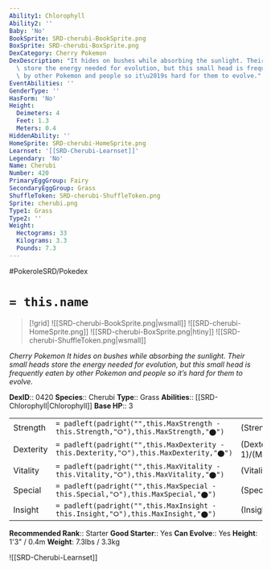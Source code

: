 ```yaml
---
Ability1: Chlorophyll
Ability2: ''
Baby: 'No'
BookSprite: SRD-cherubi-BookSprite.png
BoxSprite: SRD-cherubi-BoxSprite.png
DexCategory: Cherry Pokemon
DexDescription: "It hides on bushes while absorbing the sunlight. Their small heads\
  \ store the energy needed for evolution, but this small head is frequently eaten\
  \ by other Pokemon and people so it\u2019s hard for them to evolve."
EventAbilities: ''
GenderType: ''
HasForm: 'No'
Height:
  Deimeters: 4
  Feet: 1.3
  Meters: 0.4
HiddenAbility: ''
HomeSprite: SRD-cherubi-HomeSprite.png
Learnset: '[[SRD-Cherubi-Learnset]]'
Legendary: 'No'
Name: Cherubi
Number: 420
PrimaryEggGroup: Fairy
SecondaryEggGroup: Grass
ShuffleToken: SRD-cherubi-ShuffleToken.png
Sprite: cherubi.png
Type1: Grass
Type2: ''
Weight:
  Hectograms: 33
  Kilograms: 3.3
  Pounds: 7.3
---
```


#PokeroleSRD/Pokedex

# `= this.name`

> [!grid]
> ![[SRD-cherubi-BookSprite.png|wsmall]]
> ![[SRD-cherubi-HomeSprite.png]]
> ![[SRD-cherubi-BoxSprite.png|htiny]]
> ![[SRD-cherubi-ShuffleToken.png|wsmall]]


*Cherry Pokemon*
*It hides on bushes while absorbing the sunlight. Their small heads store the energy needed for evolution, but this small head is frequently eaten by other Pokemon and people so it’s hard for them to evolve.*

**DexID**:: 0420
**Species**:: Cherubi
**Type**:: Grass
**Abilities**:: [[SRD-Chlorophyll|Chlorophyll]]
**Base HP**:: 3

|           |                                                                                        |                                          |
| --------- | -------------------------------------------------------------------------------------- | ---------------------------------------- |
| Strength  | `= padleft(padright("",this.MaxStrength - this.Strength,"⭘"),this.MaxStrength,"⬤")`    | (Strength::1)/(MaxStrength::3)   |
| Dexterity | `= padleft(padright("",this.MaxDexterity - this.Dexterity,"⭘"),this.MaxDexterity,"⬤")` | (Dexterity:: 1)/(MaxDexterity::3) |
| Vitality  | `= padleft(padright("",this.MaxVitality - this.Vitality,"⭘"),this.MaxVitality,"⬤")`    | (Vitality::2)/(MaxVitality::4)   |
| Special   | `= padleft(padright("",this.MaxSpecial - this.Special,"⭘"),this.MaxSpecial,"⬤")`       | (Special::2)/(MaxSpecial::4)     |
| Insight   | `= padleft(padright("",this.MaxInsight - this.Insight,"⭘"),this.MaxInsight,"⬤")`       | (Insight::2)/(MaxInsight::4)     |


**Recommended Rank**:: Starter
**Good Starter**:: Yes
**Can Evolve**:: Yes
**Height**: 1'3" / 0.4m
**Weight**: 7.3lbs / 3.3kg

![[SRD-Cherubi-Learnset]]